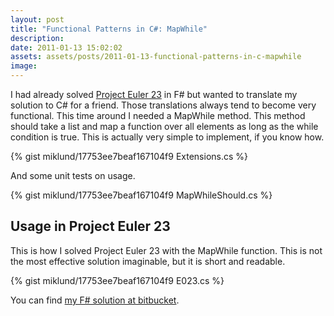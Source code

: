 ```yaml
---
layout: post
title: "Functional Patterns in C#: MapWhile"
description:
date: 2011-01-13 15:02:02
assets: assets/posts/2011-01-13-functional-patterns-in-c-mapwhile
image: 
---
```


I had already solved [Project Euler 23](http://projecteuler.net/index.php?section=problems&id=23) in F# but wanted to translate my solution to C# for a friend. Those translations always tend to become very functional.  This time around I needed a MapWhile method. This method should take a list and map a function over all elements as long as the while condition is true. This is actually very simple to implement, if you know how.

{% gist miklund/17753ee7beaf167104f9 Extensions.cs %}

And some unit tests on usage.


{% gist miklund/17753ee7beaf167104f9 MapWhileShould.cs %}

## Usage in Project Euler 23

This is how I solved Project Euler 23 with the MapWhile function. This is not the most effective solution imaginable, but it is short and readable.

{% gist miklund/17753ee7beaf167104f9 E023.cs %}

You can find [my F# solution at bitbucket](https://bitbucket.org/bokmal/projecteuler).
